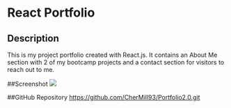 # React Portfolio

## Description
This is my project portfolio created with React.js. It contains an About Me section with 2 of my bootcamp projects and a contact section for visitors to reach out to me.

##Screenshot
![](2022-03-20-19-26-15.png)

##GitHub Repository
https://github.com/CherMill93/Portfolio2.0.git
